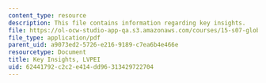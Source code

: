 ```yaml
---
content_type: resource
description: This file contains information regarding key insights.
file: https://ol-ocw-studio-app-qa.s3.amazonaws.com/courses/15-s07-globalhealth-lab-spring-2013/62441792c2c2e414dd96313429722704_MIT15_S07S13_key_insig_lvp.pdf
file_type: application/pdf
parent_uid: a9073ed2-5726-e216-9189-c7ea6b4e466e
resourcetype: Document
title: Key Insights, LVPEI
uid: 62441792-c2c2-e414-dd96-313429722704
---
```

